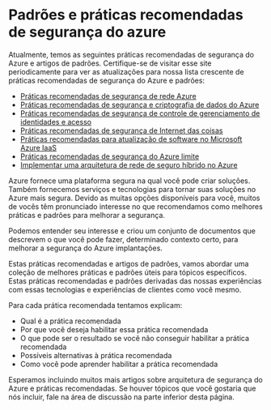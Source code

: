 <properties
   pageTitle="Práticas recomendadas de segurança do Azure e padrões | Microsoft Azure"
   description="O artigo fornece uma introdução sobre práticas recomendadas de segurança do Azure e padrões e uma lista curated das práticas recomendadas de segurança para diferentes recursos Azure."
   services="azure-security"
   documentationCenter="na"
   authors="TomShinder"
   manager="MBaldwin"
   editor="TomSh"/>

<tags
   ms.service="security"
   ms.devlang="na"
   ms.topic="article"
   ms.tgt_pltfrm="na"
   ms.workload="na"
   ms.date="09/16/2016"
   ms.author="terrylan"/>

# <a name="azure-security-best-practices-and-patterns"></a>Padrões e práticas recomendadas de segurança do azure

Atualmente, temos as seguintes práticas recomendadas de segurança do Azure e artigos de padrões. Certifique-se de visitar esse site periodicamente para ver as atualizações para nossa lista crescente de práticas recomendadas de segurança do Azure e padrões:  

- [Práticas recomendadas de segurança de rede Azure](azure-security-network-security-best-practices.md)
- [Práticas recomendadas de segurança e criptografia de dados do Azure](azure-security-data-encryption-best-practices.md)
- [Práticas recomendadas de segurança de controle de gerenciamento de identidades e acesso](azure-security-identity-management-best-practices.md)
- [Práticas recomendadas de segurança de Internet das coisas](azure-security-iot-best-practices.md)
- [Práticas recomendadas para atualização de software no Microsoft Azure IaaS](azure-security-best-practices-software-updates-iaas.md)
- [Práticas recomendadas de segurança do Azure limite](../best-practices-network-security.md)
- [Implementar uma arquitetura de rede de seguro híbrido no Azure](../guidance/guidance-iaas-ra-secure-vnet-hybrid.md)

Azure fornece uma plataforma segura na qual você pode criar soluções. Também fornecemos serviços e tecnologias para tornar suas soluções no Azure mais segura. Devido as muitas opções disponíveis para você, muitos de vocês têm pronunciado interesse no que recomendamos como melhores práticas e padrões para melhorar a segurança.

Podemos entender seu interesse e criou um conjunto de documentos que descrevem o que você pode fazer, determinado contexto certo, para melhorar a segurança do Azure implantações.

Estas práticas recomendadas e artigos de padrões, vamos abordar uma coleção de melhores práticas e padrões úteis para tópicos específicos. Estas práticas recomendadas e padrões derivadas das nossas experiências com essas tecnologias e experiências de clientes como você mesmo.

Para cada prática recomendada tentamos explicam:

- Qual é a prática recomendada
- Por que você deseja habilitar essa prática recomendada
- O que pode ser o resultado se você não conseguir habilitar a prática recomendada
- Possíveis alternativas à prática recomendada
- Como você pode aprender habilitar a prática recomendada

Esperamos incluindo muitos mais artigos sobre arquitetura de segurança do Azure e práticas recomendadas. Se houver tópicos que você gostaria que nós incluir, fale na área de discussão na parte inferior desta página.
